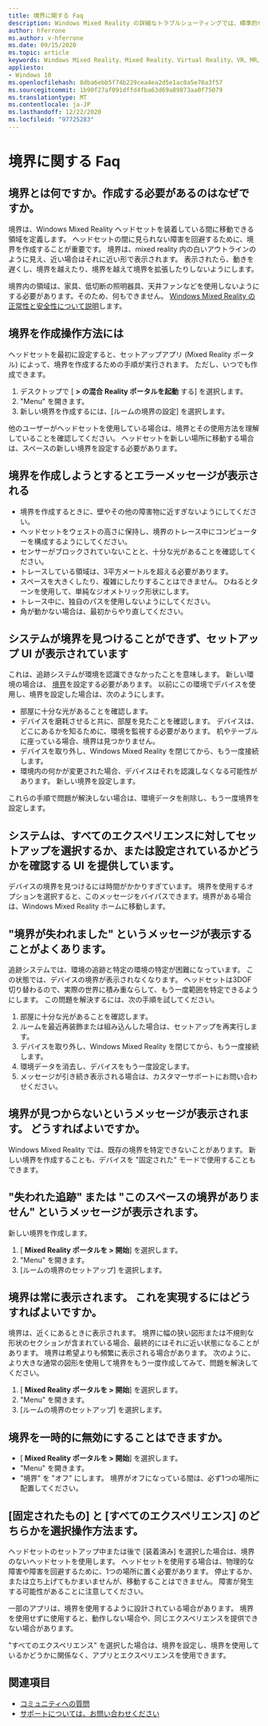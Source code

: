```yaml
---
title: 境界に関する Faq
description: Windows Mixed Reality の詳細なトラブルシューティングでは、標準的なコンシューマーサポートドキュメントを超えています。
author: hferrone
ms.author: v-hferrone
ms.date: 09/15/2020
ms.topic: article
keywords: Windows Mixed Reality、Mixed Reality、Virtual Reality、VR、MR、トラブルシューティング、エラー、ヘルプ、サポート、境界
appliesto:
- Windows 10
ms.openlocfilehash: 8dba6ebb5f74b229cea4ea2d5e1ac0a5e70a3f57
ms.sourcegitcommit: 1b90f27af091dffd4fba63d69a89873aa0f75079
ms.translationtype: MT
ms.contentlocale: ja-JP
ms.lasthandoff: 12/22/2020
ms.locfileid: "97725283"
---
```

# <a name="boundary-faqs"></a>境界に関する Faq

## <a name="whats-a-boundary-and-why-should-i-create-one"></a>境界とは何ですか。作成する必要があるのはなぜですか。

境界は、Windows Mixed Reality ヘッドセットを装着している間に移動できる領域を定義します。 ヘッドセットの間に見られない障害を回避するために、境界を作成することが重要です。 境界は、mixed reality 内の白いアウトラインのように見え、近い場合はそれに近い形で表示されます。 表示されたら、動きを遅くし、境界を越えたり、境界を越えて境界を拡張したりしないようにします。

境界内の領域は、家具、低切断の照明器具、天井ファンなどを使用しないようにする必要があります。そのため、何もできません。 [Windows Mixed Reality の正常性と安全性について説明](wmr-health-safety-comfort.md)します。

## <a name="how-do-i-create-a-boundary"></a>境界を作成操作方法には

ヘッドセットを最初に設定すると、セットアップアプリ (Mixed Reality ポータル) によって、境界を作成するための手順が実行されます。 ただし、いつでも作成できます。

1. デスクトップで [ **> の混合 Reality ポータルを起動** する] を選択します。
2. "Menu" を開きます。
3. 新しい境界を作成するには、[ルームの境界の設定] を選択します。

他のユーザーがヘッドセットを使用している場合は、境界とその使用方法を理解していることを確認してください。 ヘッドセットを新しい場所に移動する場合は、スペースの新しい境界を設定する必要があります。

## <a name="i-get-an-error-message-when-i-try-to-create-a-boundary"></a>境界を作成しようとするとエラーメッセージが表示される

* 境界を作成するときに、壁やその他の障害物に近すぎないようにしてください。
* ヘッドセットをウェストの高さに保持し、境界のトレース中にコンピューターを構成するようにしてください。
* センサーがブロックされていないことと、十分な光があることを確認してください。
* トレースしている領域は、3平方メートルを超える必要があります。
* スペースを大きくしたり、複雑にしたりすることはできません。 ひねるとターンを使用して、単純なジオメトリック形状にします。
* トレース中に、独自のパスを使用しないようにしてください。
* 角が動かない場合は、最初からやり直してください。

## <a name="the-system-cannot-find-the-boundary-and-im-being-presented-with-setup-ui"></a>システムが境界を見つけることができず、セットアップ UI が表示されています

これは、追跡システムが環境を認識できなかったことを意味します。 新しい環境の場合は、 [境界](set-up-windows-mixed-reality.md#set-up-your-room-boundary)を設定する必要があります。
以前にこの環境でデバイスを使用し、境界を設定した場合は、次のようにします。

* 部屋に十分な光があることを確認します。
* デバイスを磨耗させると共に、部屋を見たことを確認します。 デバイスは、どこにあるかを知るために、環境を監視する必要があります。 机やテーブルに座っている場合、境界は見つかりません。
* デバイスを取り外し、Windows Mixed Reality を閉じてから、もう一度接続します。
* 環境内の何かが変更された場合、デバイスはそれを認識しなくなる可能性があります。 新しい境界を設定します。

これらの手順で問題が解決しない場合は、環境データを削除し、もう一度境界を設定します。

## <a name="the-system-is-presenting-me-with-ui-that-asks-me-to-choose-setup-for-all-experiences-or-seatedstanding-and-i-see-my-bounds"></a>システムは、すべてのエクスペリエンスに対してセットアップを選択するか、または設定されているかどうかを確認する UI を提供しています。

デバイスの境界を見つけるには時間がかかりすぎています。 境界を使用するオプションを選択すると、このメッセージをバイパスできます。境界がある場合は、Windows Mixed Reality ホームに移動します。

## <a name="i-often-see-a-message-saying-ive-lost-my-bounds"></a>"境界が失われました" というメッセージが表示することがよくあります。

追跡システムでは、環境の追跡と特定の環境の特定が困難になっています。 この状態では、デバイスの境界が表示されなくなります。 ヘッドセットは3DOF 切り替わるので、実際の世界に積み重ならして、もう一度範囲を特定できるようにします。 この問題を解決するには、次の手順を試してください。

1. 部屋に十分な光があることを確認します。
2. ルームを最近再装飾または組み込んした場合は、セットアップを再実行します。
3. デバイスを取り外し、Windows Mixed Reality を閉じてから、もう一度接続します。
4. 環境データを消去し、デバイスをもう一度設定します。
5. メッセージが引き続き表示される場合は、カスタマーサポートにお問い合わせください。

## <a name="a-message-says-my-boundary-cant-be-found-what-should-i-do"></a>境界が見つからないというメッセージが表示されます。 どうすればよいですか。

Windows Mixed Reality では、既存の境界を特定できないことがあります。 新しい境界を作成することも、デバイスを "固定された" モードで使用することもできます。

## <a name="a-message-says-lost-tracking-or-we-dont-have-a-boundary-for-this-space"></a>"失われた追跡" または "このスペースの境界がありません" というメッセージが表示されます。

新しい境界を作成します。

1. [ **Mixed Reality ポータルを > 開始**] を選択します。
2. "Menu" を開きます。
3. [ルームの境界のセットアップ] を選択します。

## <a name="the-boundary-is-always-visible-how-can-i-make-it-go-away"></a>境界は常に表示されます。 これを実現するにはどうすればよいですか。

境界は、近くにあるときに表示されます。 境界に幅の狭い図形または不規則な形状のセクションが含まれている場合、最終的にはそれに近い状態になることがあります。 境界は希望よりも頻繁に表示される場合があります。 次のように、より大きな通常の図形を使用して境界をもう一度作成してみて、問題を解決してください。

1. [ **Mixed Reality ポータルを > 開始**] を選択します。
2. "Menu" を開きます。
3. [ルームの境界のセットアップ] を選択します。

## <a name="can-i-turn-off-the-boundary-temporarily"></a>境界を一時的に無効にすることはできますか。

* [ **Mixed Reality ポータルを > 開始**] を選択します。
* "Menu" を開きます。
* "境界" を "オフ" にします。 境界がオフになっている間は、必ず1つの場所に配置してください。

## <a name="how-do-i-choose-between-seated-and-standing-and-all-experiences"></a>[固定されたもの] と [すべてのエクスペリエンス] のどちらかを選択操作方法ます。

ヘッドセットのセットアップ中または後で [装着済み] を選択した場合は、境界のないヘッドセットを使用します。 ヘッドセットを使用する場合は、物理的な障害や障害を回避するために、1つの場所に置く必要があります。 停止するか、または立ち上げてもかまいませんが、移動することはできません。 障害が発生する可能性があることに注意してください。

一部のアプリは、境界を使用するように設計されている場合があります。 境界を使用せずに使用すると、動作しない場合や、同じエクスペリエンスを提供できない場合があります。

"すべてのエクスペリエンス" を選択した場合は、境界を設定し、境界を使用しているかどうかに関係なく、アプリとエクスペリエンスを使用できます。

## <a name="see-also"></a>関連項目

* [コミュニティへの質問](https://answers.microsoft.com)
* [サポートについては、お問い合わせください](https://support.microsoft.com/contactus/)